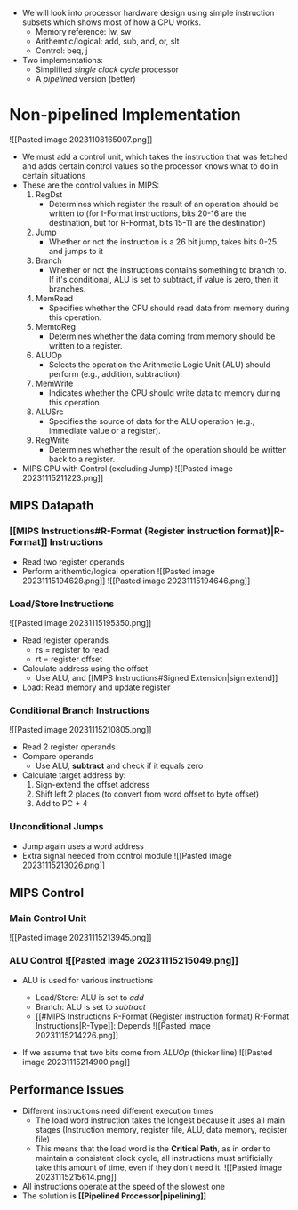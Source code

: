 - We will look into processor hardware design using simple instruction subsets which shows most of how a CPU works.
	- Memory reference: lw, sw
	- Arithemtic/logical: add, sub, and, or, slt
	- Control: beq, j
- Two implementations:
	- Simplified *single clock cycle* processor
	- A *pipelined* version (better)

# Non-pipelined Implementation
![[Pasted image 20231108165007.png]]
- We must add a control unit, which takes the instruction that was fetched and adds certain control values so the processor knows what to do in certain situations
- These are the control values in MIPS:
	1. RegDst
		- Determines which register the result of an operation should be written to (for I-Format instructions, bits 20-16 are the destination, but for R-Format, bits 15-11 are the destination)
	2. Jump
		- Whether or not the instruction is a 26 bit jump, takes bits 0-25 and jumps to it
	3. Branch
		- Whether or not the instructions contains something to branch to. If it's conditional, ALU is set to subtract, if value is zero, then it branches.
	4. MemRead
		- Specifies whether the CPU should read data from memory during this operation.
	5. MemtoReg
		- Determines whether the data coming from memory should be written to a register.
	6. ALUOp
		- Selects the operation the Arithmetic Logic Unit (ALU) should perform (e.g., addition, subtraction).
	7. MemWrite
		- Indicates whether the CPU should write data to memory during this operation.
	8. ALUSrc
		- Specifies the source of data for the ALU operation (e.g., immediate value or a register).
	9. RegWrite
		- Determines whether the result of the operation should be written back to a register.
- MIPS CPU with Control (excluding Jump)
![[Pasted image 20231115211223.png]]

## MIPS Datapath

### [[MIPS Instructions#R-Format (Register instruction format)|R-Format]] Instructions
- Read two register operands
- Perform arithemtic/logical operation
![[Pasted image 20231115194628.png]]
![[Pasted image 20231115194646.png]]

### Load/Store Instructions
![[Pasted image 20231115195350.png]]
- Read register operands
	- rs = register to read
	- rt = register offset
- Calculate address using the offset
	- Use ALU, and [[MIPS Instructions#Signed Extension|sign extend]]
- Load: Read memory and update register

### Conditional Branch Instructions
![[Pasted image 20231115210805.png]]
- Read 2 register operands
- Compare operands
	- Use ALU, **subtract** and check if it equals zero
- Calculate target address by:
	1. Sign-extend the offset address
	2. Shift left 2 places (to convert from word offset to byte offset)
	3. Add to PC + 4
### Unconditional Jumps
- Jump again uses a word address
- Extra signal needed from control module
![[Pasted image 20231115213026.png]]
## MIPS Control

### Main Control Unit
![[Pasted image 20231115213945.png]]

### ALU Control ![[Pasted image 20231115215049.png]]
- ALU is used for various instructions
	- Load/Store: ALU is set to *add*
	- Branch: ALU is set to *subtract*
	- [[#MIPS Instructions R-Format (Register instruction format) R-Format Instructions|R-Type]]: Depends
![[Pasted image 20231115214226.png]]

- If we assume that two bits come from *ALUOp* (thicker line)
![[Pasted image 20231115214900.png]]

## Performance Issues
- Different instructions need different execution times
	- The load word instruction takes the longest because it uses all main stages (Instruction memory, register file, ALU, data memory, register file)
	- This means that the load word is the **Critical Path**, as in order to maintain a consistent clock cycle, all instructions must artificially take this amount of time, even if they don't need it.
		![[Pasted image 20231115215614.png]]
- All instructions operate at the speed of the slowest one
- The solution is **[[Pipelined Processor|pipelining]]**

